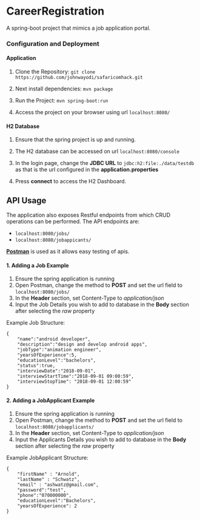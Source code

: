 # CareerRegistration
A spring-boot project that mimics a job application portal.

### Configuration and Deployment

#### Application
1. Clone the Repository:
`git clone https://github.com/johnwayodi/safaricomhack.git`  

2. Next install dependencies:
`mvn package`

3. Run the Project:
`mvn spring-boot:run`

4. Access the project on your browser using url `localhost:8080/`

#### H2 Database
1. Ensure that the spring project is up and running.

2. The H2 database can be accessed on url `localhost:8080/console`

3. In the login page, change the **JDBC URL** to `jdbc:h2:file:./data/testdb` as that is the url configured in the **application.properties**

4. Press **connect** to access the H2 Dashboard.

## API Usage
The application also exposes Restful endpoints from which CRUD operations can be performed. The API endpoints are:
* `localhost:8080/jobs/`
* `localhost:8080/jobappicants/`

**[Postman](https://www.getpostman.com/)** is used as it allows easy testing of apis. 
#### 1. Adding a Job Example
1. Ensure the spring application is running
2. Open Postman, change the method to **POST** and set the url field to `localhost:8080/jobs/`
3. In the **Header** section, set Content-Type to *application/json*
4. Input the Job Details you wish to add to database in the **Body** section after selecting the *raw* property

Example Job Structure:
    
    {
    	"name":"android developer",
    	"description":"design and develop android apps",
    	"jobType":"animation engineer",
    	"yearsOfExperience":5,
    	"educationLevel":"bachelors",
    	"status":true,
    	"interviewDate":"2018-09-01",
    	"interviewStartTime":"2018-09-01 09:00:59",
    	"interviewStopTime": "2018-09-01 12:00:59"
    }

#### 2. Adding a JobApplicant Example
1. Ensure the spring application is running
2. Open Postman, change the method to **POST** and set the url field to `localhost:8080/jobapplicants/`
3. In the **Header** section, set Content-Type to *application/json*
4. Input the Applicants Details you wish to add to database in the **Body** section after selecting the *raw* property

Example JobApplicant Structure:
    
    {
    	"firstName" : "Arnold",
    	"lastName" : "Schwatz",
    	"email" : "ashwatz@gmail.com",
    	"password":"test",
    	"phone":"070000000",
    	"educationLevel":"Bachelors",
    	"yearsOfExperience": 2
    }